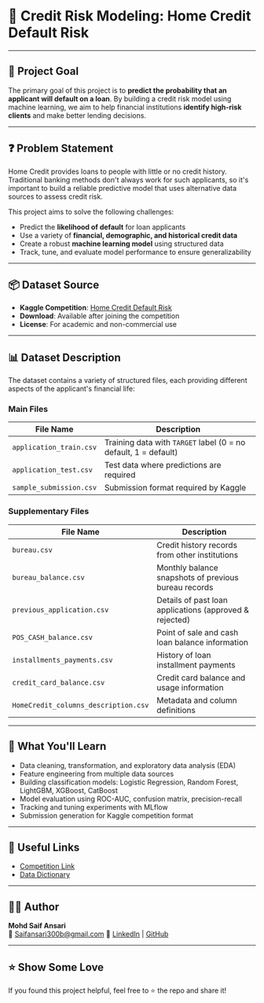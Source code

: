 # 🏦 Credit Risk Modeling: Home Credit Default Risk

---

## 🎯 Project Goal

The primary goal of this project is to **predict the probability that an applicant will default on a loan**. By building a credit risk model using machine learning, we aim to help financial institutions **identify high-risk clients** and make better lending decisions.

---

## ❓ Problem Statement

Home Credit provides loans to people with little or no credit history. Traditional banking methods don't always work for such applicants, so it's important to build a reliable predictive model that uses alternative data sources to assess credit risk.

This project aims to solve the following challenges:

- Predict the **likelihood of default** for loan applicants
- Use a variety of **financial, demographic, and historical credit data**
- Create a robust **machine learning model** using structured data
- Track, tune, and evaluate model performance to ensure generalizability

---

## 📦 Dataset Source

- **Kaggle Competition**: [Home Credit Default Risk](https://www.kaggle.com/competitions/home-credit-default-risk)
- **Download**: Available after joining the competition
- **License**: For academic and non-commercial use

---

## 📊 Dataset Description

The dataset contains a variety of structured files, each providing different aspects of the applicant's financial life:

### Main Files

| File Name               | Description |
|------------------------|-------------|
| `application_train.csv` | Training data with `TARGET` label (0 = no default, 1 = default) |
| `application_test.csv`  | Test data where predictions are required |
| `sample_submission.csv` | Submission format required by Kaggle |

### Supplementary Files

| File Name | Description |
|-----------|-------------|
| `bureau.csv` | Credit history records from other institutions |
| `bureau_balance.csv` | Monthly balance snapshots of previous bureau records |
| `previous_application.csv` | Details of past loan applications (approved & rejected) |
| `POS_CASH_balance.csv` | Point of sale and cash loan balance information |
| `installments_payments.csv` | History of loan installment payments |
| `credit_card_balance.csv` | Credit card balance and usage information |
| `HomeCredit_columns_description.csv` | Metadata and column definitions |

---

## 🧠 What You'll Learn

- Data cleaning, transformation, and exploratory data analysis (EDA)
- Feature engineering from multiple data sources
- Building classification models: Logistic Regression, Random Forest, LightGBM, XGBoost, CatBoost
- Model evaluation using ROC-AUC, confusion matrix, precision-recall
- Tracking and tuning experiments with MLflow
- Submission generation for Kaggle competition format

---

## 📌 Useful Links

- [Competition Link](https://www.kaggle.com/competitions/home-credit-default-risk)
- [Data Dictionary](https://www.kaggle.com/competitions/home-credit-default-risk/data)

---

## 🧑‍💻 Author

**Mohd Saif Ansari**  
📧 Saifansari300b@gmail.com 
🔗 [LinkedIn](https://www.linkedin.com/in/saif-ansari-a976622b3?lipi=urn%3Ali%3Apage%3Ad_flagship3_profile_view_base_contact_details%3BEjIwZRypRhSqmuLRTXspiQ%3D%3D) | [GitHub](https://github.com/Saifansari-ai)

---

## ⭐️ Show Some Love

If you found this project helpful, feel free to ⭐️ the repo and share it!

